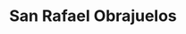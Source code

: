 ---
title: San Rafael Obrajuelos
url: /san-rafael-obrajuelos/
latitude: 13.503
longitude: -88.924
---